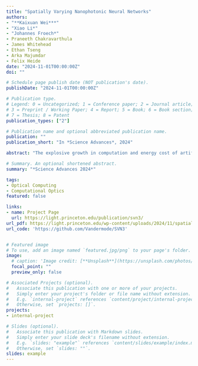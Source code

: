 ```yaml
---
title: "Spatially Varying Nanophotonic Neural Networks"
authors:
- "**Kaixuan Wei***"
- "Xiao Li*"
- "Johannes Froech*"
- Praneeth Chakravarthula
- James Whitehead
- Ethan Tseng
- Arka Majumdar
- Felix Heide
date: "2024-11-01T00:00:00Z"
doi: ""

# Schedule page publish date (NOT publication's date).
publishDate: "2024-11-01T00:00:00Z"

# Publication type.
# Legend: 0 = Uncategorized; 1 = Conference paper; 2 = Journal article;
# 3 = Preprint / Working Paper; 4 = Report; 5 = Book; 6 = Book section;
# 7 = Thesis; 8 = Patent
publication_types: ["2"]

# Publication name and optional abbreviated publication name.
publication: ""
publication_short: "In *Science Advances*, 2024"

abstract: "The explosive growth in computation and energy cost of artificial intelligence has spurred interest in alternative computing modalities to conventional electronic processors. Photonic processors, which use photons instead of electrons, promise optical neural networks with ultralow latency and power consumption. However, existing optical neural networks, limited by their designs, have not achieved the recognition accuracy of modern electronic neural networks. In this work, we bridge this gap by embedding parallelized optical computation into flat camera optics that perform neural network computations during capture, before recording on the sensor. We leverage large kernels and propose a spatially varying convolutional network learned through a low-dimensional reparameterization. We instantiate this network inside the camera lens with a nanophotonic array with angle-dependent responses. Combined with a lightweight electronic back-end of about 2K parameters, our reconfigurable nanophotonic neural network achieves 72.76% accuracy on CIFAR-10, surpassing AlexNet (72.64%), and advancing optical neural networks into the deep learning era."

# Summary. An optional shortened abstract.
summary: "*Science Advances 2024*"

tags:
- Optical Computing
- Computational Optics
featured: false

links:
- name: Project Page
  url: https://light.princeton.edu/publication/svn3/
url_pdf: https://light.princeton.edu/wp-content/uploads/2024/11/spatially-varying-onn.pdf
url_code: 'https://github.com/Vandermode/SVN3'


# Featured image
# To use, add an image named `featured.jpg/png` to your page's folder. 
image:
  # caption: 'Image credit: [**Unsplash**](https://unsplash.com/photos/s9CC2SKySJM)'
  focal_point: ""
  preview_only: false

# Associated Projects (optional).
#   Associate this publication with one or more of your projects.
#   Simply enter your project's folder or file name without extension.
#   E.g. `internal-project` references `content/project/internal-project/index.md`.
#   Otherwise, set `projects: []`.
projects:
- internal-project

# Slides (optional).
#   Associate this publication with Markdown slides.
#   Simply enter your slide deck's filename without extension.
#   E.g. `slides: "example"` references `content/slides/example/index.md`.
#   Otherwise, set `slides: ""`.
slides: example
---
```

